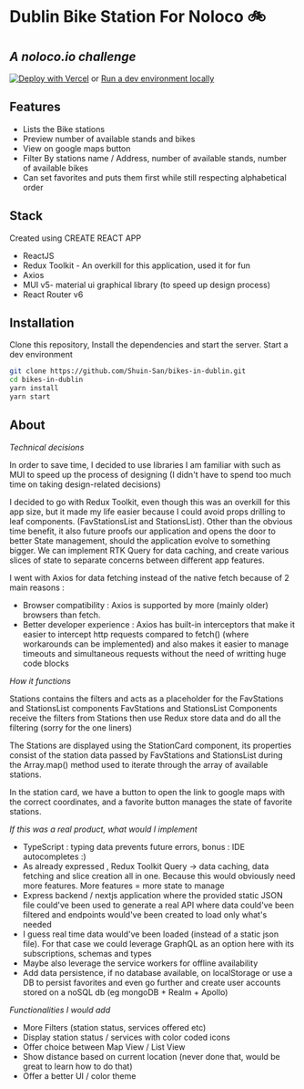 # Dublin Bike Station For Noloco 🚲

## _A noloco.io challenge_

[![Deploy with Vercel](https://vercel.com/button)](https://vercel.com/new/clone?repository-url=https%3A%2F%2Fgithub.com%2FShuin-San%2Fbikes-in-dublin.git)
or
[Run a dev environment locally](#Installation)

## Features

- Lists the Bike stations
- Preview number of available stands and bikes
- View on google maps button
- Filter By stations name / Address, number of available stands, number of available bikes
- Can set favorites and puts them first while still respecting alphabetical order

## Stack

Created using CREATE REACT APP

- ReactJS
- Redux Toolkit - An overkill for this application, used it for fun
- Axios
- MUI v5- material ui graphical library (to speed up design process)
- React Router v6

## Installation

Clone this repository,
Install the dependencies and start the server.
Start a dev environment

```sh
git clone https://github.com/Shuin-San/bikes-in-dublin.git
cd bikes-in-dublin
yarn install
yarn start
```

## About

_Technical decisions_

In order to save time, I decided to use libraries I am familiar with such as MUI to speed up the process of designing (I didn't have to spend too much time on taking design-related decisions)

I decided to go with Redux Toolkit, even though this was an overkill for this app size, but it made my life easier because I could avoid props drilling to leaf components. (FavStationsList and StationsList). Other than the obvious time benefit, it also future proofs our application and opens the door to better State management, should the application evolve to something bigger. We can implement RTK Query for data caching, and create various slices of state to separate concerns between different app features.

I went with Axios for data fetching instead of the native fetch because of 2 main reasons :

- Browser compatibility : Axios is supported by more (mainly older) browsers than fetch.
- Better developer experience : Axios has built-in interceptors that make it easier to intercept http requests compared to fetch() (where workarounds can be implemented) and also makes it easier to manage timeouts and simultaneous requests without the need of writting huge code blocks

_How it functions_

Stations contains the filters and acts as a placeholder for the FavStations and StationsList components
FavStations and StationsList Components receive the filters from Stations then use Redux store data and do all the filtering (sorry for the one liners)

The Stations are displayed using the StationCard component, its properties consist of the station data passed by FavStations and StationsList during the Array.map() method used to iterate through the array of available stations.

In the station card, we have a button to open the link to google maps with the correct coordinates, and a favorite button manages the state of favorite stations.

_If this was a real product, what would I implement_

- TypeScript : typing data prevents future errors, bonus : IDE autocompletes :)
- As already expressed , Redux Toolkit Query -> data caching, data fetching and slice creation all in one. Because this would obviously need more features. More features = more state to manage
- Express backend / nextjs application where the provided static JSON file could've been used to generate a real API where data could've been filtered and endpoints would've been created to load only what's needed
- I guess real time data would've been loaded (instead of a static json file). For that case we could leverage GraphQL as an option here with its subscriptions, schemas and types
- Maybe also leverage the service workers for offline availability
- Add data persistence, if no database available, on localStorage or use a DB to persist favorites and even go further and create user accounts stored on a noSQL db (eg mongoDB + Realm + Apollo)

_Functionalities I would add_

- More Filters (station status, services offered etc)
- Display station status / services with color coded icons
- Offer choice between Map View / List View
- Show distance based on current location (never done that, would be great to learn how to do that)
- Offer a better UI / color theme

